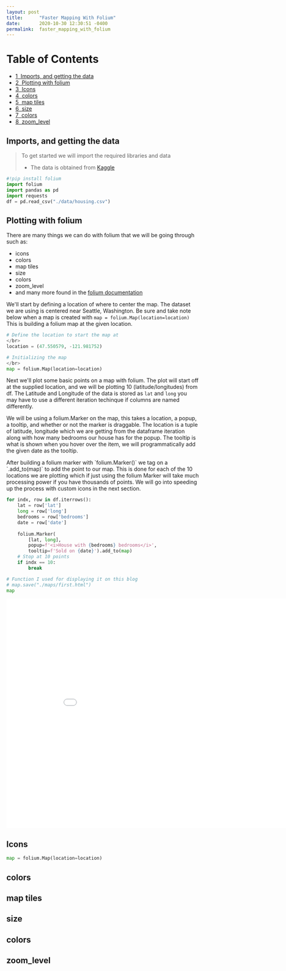```yaml
---
layout: post
title:      "Faster Mapping With Folium"
date:       2020-10-30 12:30:51 -0400
permalink:  faster_mapping_with_folium
---
```


<h1>Table of Contents<span class="tocSkip"></span></h1>
<div class="toc"><ul class="toc-item"><li><span><a href="#Imports,-and-getting-the-data" data-toc-modified-id="Imports,-and-getting-the-data-1"><span class="toc-item-num">1&nbsp;&nbsp;</span>Imports, and getting the data</a></span></li><li><span><a href="#Plotting-with-folium" data-toc-modified-id="Plotting-with-folium-2"><span class="toc-item-num">2&nbsp;&nbsp;</span>Plotting with folium</a></span></li><li><span><a href="#Icons" data-toc-modified-id="Icons-3"><span class="toc-item-num">3&nbsp;&nbsp;</span>Icons</a></span></li><li><span><a href="#colors" data-toc-modified-id="colors-4"><span class="toc-item-num">4&nbsp;&nbsp;</span>colors</a></span></li><li><span><a href="#map-tiles" data-toc-modified-id="map-tiles-5"><span class="toc-item-num">5&nbsp;&nbsp;</span>map tiles</a></span></li><li><span><a href="#size" data-toc-modified-id="size-6"><span class="toc-item-num">6&nbsp;&nbsp;</span>size</a></span></li><li><span><a href="#colors" data-toc-modified-id="colors-7"><span class="toc-item-num">7&nbsp;&nbsp;</span>colors</a></span></li><li><span><a href="#zoom_level" data-toc-modified-id="zoom_level-8"><span class="toc-item-num">8&nbsp;&nbsp;</span>zoom_level</a></span></li></ul></div>

## Imports, and getting the data
> To get started we will import the required libraries and data
> - The data is obtained from [Kaggle](https://www.kaggle.com/shivachandel/kc-house-data)


```python
#!pip install folium
import folium
import pandas as pd
import requests
df = pd.read_csv("./data/housing.csv")
```

## Plotting with folium
There are many things we can do with folium that we will be going through such as:
- icons
- colors
- map tiles
- size
- colors
- zoom_level
- and many more found in the [folium documentation](https://python-visualization.github.io/folium/)

We'll start by defining a location of where to center the map.  The dataset we are using is centered near Seattle, Washington.  Be sure and take note below when a map is created with ```map = folium.Map(location=location)```  This is building a folium map at the given location.


```python
# Define the location to start the map at
</br>
location = (47.550579, -121.981752)

# Initializing the map
</br>
map = folium.Map(location=location)
```

Next we'll plot some basic points on a map with folium.  The plot will start off at the supplied location, and we will be plotting 10 (latitude/longitudes) from df.  The Latitude and Longitude of the data is stored as `lat` and `long` you may have to use a different iteration techinque if columns are named differently.
<p>We will be using a folium.Marker on the map, this takes a location, a popup, a tooltip, and whether or not the marker is draggable.  The location is a tuple of latitude, longitude which we are getting from the dataframe iteration along with how many bedrooms our house has for the popup.  The tooltip is what is shown when you hover over the item,  we will programmatically add the given date as the tooltip.</p>
<p>After building a folium marker with `folium.Marker()` we tag on a `.add_to(map)` to add the point to our map.  This is done for each of the 10 locations we are plotting which if just using the folium Marker will take much processing power if you have thousands of points.  We will go into speeding up the process with custom icons in the next section.</p>


```python
for indx, row in df.iterrows():
    lat = row['lat']
    long = row['long']
    bedrooms = row['bedrooms']
    date = row['date']
    
    folium.Marker(
        [lat, long],
        popup=f'<i>House with {bedrooms} bedrooms</i>',
        tooltip=f'Sold on {date}').add_to(map)
    # Stop at 10 points
    if indx == 10:
        break

# Function I used for displaying it on this blog      
# map.save("./maps/first.html")
map
```

<iframe
    width="900"
    height="600"
    src="./maps/first.html"
    frameborder="0"
    allowfullscreen
></iframe>

## Icons




```python
map = folium.Map(location=location)

```

## colors

## map tiles

## size

## colors

## zoom_level
